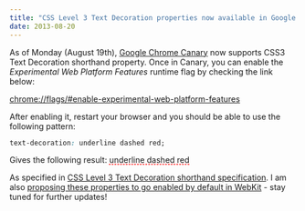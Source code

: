 ```yaml
---
title: "CSS Level 3 Text Decoration properties now available in Google Chrome Canary!"
date: 2013-08-20
---
```


As of Monday (August 19th), [Google Chrome Canary](https://www.google.com/intl/en/chrome/browser/canary.html) now supports CSS3 Text Decoration shorthand property. Once in Canary, you can enable the _Experimental Web Platform Features_ runtime flag by checking the link below:

[chrome://flags/#enable-experimental-web-platform-features](chrome://flags/#enable-experimental-web-platform-features)

After enabling it, restart your browser and you should be able to use
the following pattern:

```css
text-decoration: underline dashed red;
```

Gives the following result: <span style="text-decoration: underline dashed red;">underline dashed red</span>

As specified in [CSS Level 3 Text Decoration shorthand specification](http://www.w3.org/TR/css-text-decor-3/#text-decoration-property). I am also [proposing these properties to go enabled by default in WebKit](https://lists.webkit.org/pipermail/webkit-dev/2013-August/025297.html) - stay tuned for further updates!
